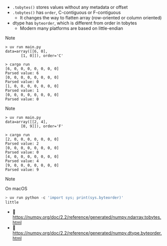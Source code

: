 * `.tobytes()` stores values without any metadata or offset
* `.tobytes()` has `order`, C-contiguous or F-contiguous
  * It changes the way to flatten array (row-oriented or column oriented)
* dtype has `byteorder`, which is different from order in tobytes
  * Modern many platforms are based on little-endian

> [!NOTE]
> ```
> > uv run main.py
> data=array([[6, 0],
>        [1, 0]]), order='C'
> 
> > cargo run
> [6, 0, 0, 0, 0, 0, 0, 0]
> Parsed value: 6
> [0, 0, 0, 0, 0, 0, 0, 0]
> Parsed value: 0
> [1, 0, 0, 0, 0, 0, 0, 0]
> Parsed value: 1
> [0, 0, 0, 0, 0, 0, 0, 0]
> Parsed value: 0
> ```

> [!NOTE]
> ```
> > uv run main.py
> data=array([[2, 4],
>        [0, 9]]), order='F'
> 
> > cargo run
> [2, 0, 0, 0, 0, 0, 0, 0]
> Parsed value: 2
> [0, 0, 0, 0, 0, 0, 0, 0]
> Parsed value: 0
> [4, 0, 0, 0, 0, 0, 0, 0]
> Parsed value: 4
> [9, 0, 0, 0, 0, 0, 0, 0]
> Parsed value: 9
> ```

> [!NOTE]
> On macOS
>
> ```py
> > uv run python -c 'import sys; print(sys.byteorder)'
> little
> ```

* :link: https://numpy.org/doc/2.2/reference/generated/numpy.ndarray.tobytes.html
* :link: https://numpy.org/doc/2.2/reference/generated/numpy.dtype.byteorder.html

